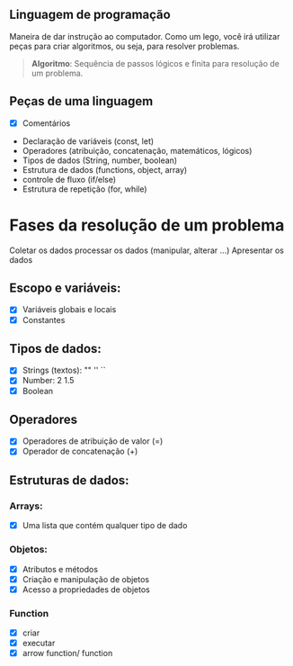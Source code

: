 ## Linguagem de programação

Maneira de dar instrução ao computador.
Como um lego, você irá utilizar peças para criar algoritmos, ou seja, para resolver problemas.
>   **Algoritmo**: Sequência de passos lógicos e finita para resolução de um problema.

## Peças de uma linguagem

- [x] Comentários
- Declaração de variáveis (const, let)
- Operadores (atribuição, concatenação, matemáticos, lógicos)
- Tipos de dados (String, number, boolean)
- Estrutura de dados (functions, object, array)
- controle de fluxo (if/else)
- Estrutura de repetição (for, while)

# Fases da resolução de um problema

Coletar os dados
processar os dados (manipular, alterar ...)
Apresentar os dados

## Escopo e variáveis:

- [x] Variáveis globais e locais
- [x] Constantes

## Tipos de dados:

- [x] Strings (textos): "" '' ``
- [x] Number: 2 1.5
- [x] Boolean

## Operadores

- [x] Operadores de atribuição de valor (=)
- [x] Operador de concatenação (+)

## Estruturas de dados:

### Arrays:

- [x] Uma lista que contém qualquer tipo de dado

### Objetos:

- [x] Atributos e métodos
- [x] Criação e manipulação de objetos
- [x] Acesso a propriedades de objetos

### Function
- [x] criar
- [x] executar
- [x] arrow function/ function